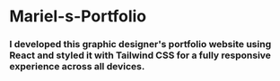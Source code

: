 # Mariel-s-Portfolio

<h3>I developed this graphic designer's portfolio website using React and styled it with Tailwind CSS for a fully responsive experience across all devices.</h3>
